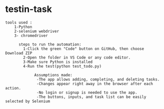 # testin-task
    tools used :
        1-Python 
        2-selenium webdriver 
        3- chromedriver 

          steps to run the automation: 
            1-Click the green "Code" button on GitHub, then choose Download ZIP
            2-Open the folder in VS Code or any code editor.
            3-Make sure Python is installed
            4-Run the test(python test_todo.py)

                 Assumptions made:
                  -The app allows adding, completing, and deleting tasks.
                  -Changes appear right away in the browser after each action.
                  -No login or signup is needed to use the app. 
                  -The buttons, inputs, and task list can be easily selected by Selenium  


